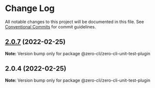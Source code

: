 # Change Log

All notable changes to this project will be documented in this file. See
[Conventional Commits](https://conventionalcommits.org) for commit guidelines.

## [2.0.7](https://github.com/13426078416/zero-cli/compare/v2.0.4...v2.0.7) (2022-02-25)

**Note:** Version bump only for package @zero-cli/zero-cli-unit-test-plugin

## 2.0.4 (2022-02-25)

**Note:** Version bump only for package @zero-cli/zero-cli-unit-test-plugin
